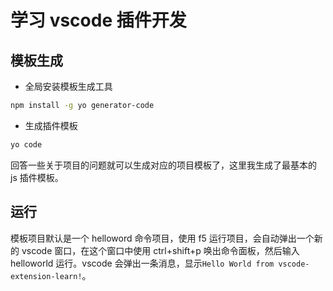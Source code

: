 # 学习 vscode 插件开发

## 模板生成

- 全局安装模板生成工具

```sh
npm install -g yo generator-code
```

- 生成插件模板

```sh
yo code
```

回答一些关于项目的问题就可以生成对应的项目模板了，这里我生成了最基本的 js 插件模板。

## 运行

模板项目默认是一个 helloword 命令项目，使用 f5 运行项目，会自动弹出一个新的 vscode 窗口，在这个窗口中使用 ctrl+shift+p 唤出命令面板，然后输入 helloworld 运行。vscode 会弹出一条消息，显示`Hello World from vscode-extension-learn!`。
